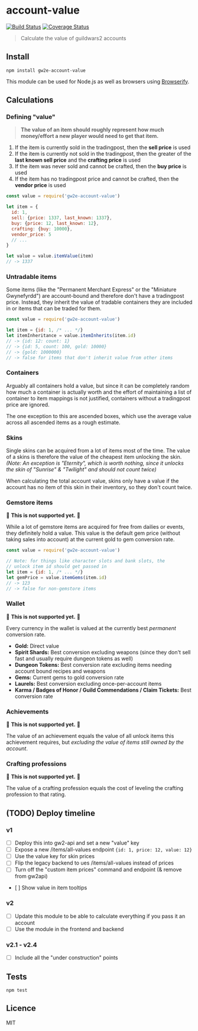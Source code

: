 # account-value

[![Build Status](https://img.shields.io/travis/gw2efficiency/account-value.svg?style=flat-square)](https://travis-ci.org/gw2efficiency/account-value)
[![Coverage Status](https://img.shields.io/codecov/c/github/gw2efficiency/account-value/master.svg?style=flat-square)](https://codecov.io/github/gw2efficiency/account-value)

> Calculate the value of guildwars2 accounts

## Install

```
npm install gw2e-account-value
```

This module can be used for Node.js as well as browsers using [Browserify](https://github.com/substack/browserify-handbook#how-node_modules-works).

## Calculations

### Defining "value"

> **The value of an item should roughly represent how much money/effort a new player would need to get that item.**

1. If the item is currently sold in the tradingpost, then the **sell price** is used
2. If the item is currently not sold in the tradingpost, then the greater of the **last known sell price** and the **crafting price** is used
3. If the item was never sold and cannot be crafted, then the **buy price** is used
4. If the item has no tradingpost price and cannot be crafted, then the **vendor price** is used

```js
const value = require('gw2e-account-value')

let item = {
  id: 1, 
  sell: {price: 1337, last_known: 1337}, 
  buy: {price: 12, last_known: 12}, 
  crafting: {buy: 10000}, 
  vendor_price: 5
  // ...
}

let value = value.itemValue(item)
// -> 1337
```

### Untradable items

Some items (like the "Permanent Merchant Express" or the "Miniature Gwynefyrdd") are account-bound and therefore don't have a tradingpost price. Instead, they inherit the value of tradable containers they are included in or items that can be traded for them.

```js
const value = require('gw2e-account-value')

let item = {id: 1, /* ... */}
let itemInheritance = value.itemInherits(item.id)
// -> {id: 12: count: 1}
// -> {id: 5, count: 100, gold: 10000}
// -> {gold: 1000000}
// -> false for items that don't inherit value from other items
```

### Containers

Arguably all containers hold a value, but since it can be completely random how much a container is actually worth and the effort of maintaining a list of container to item mappings is not justified, containers without a tradingpost price are ignored.

The one exception to this are ascended boxes, which use the average value across all ascended items as a rough estimate.

### Skins

Single skins can be acquired from a lot of items most of the time. The value of a skins is therefore the value of the cheapest item unlocking the skin. *(Note: An exception is "Eternity", which is worth nothing, since it unlocks the skin of "Sunrise" & "Twilight" and should not count twice)*

When calculating the total account value, skins only have a value if the account has no item of this skin in their inventory, so they don't count twice.

### Gemstore items

:construction: **This is not supported yet.** :construction:

While a lot of gemstore items are acquired for free from dailies or events, they definitely hold a value. This value is the default gem price (without taking sales into account) at the current gold to gem conversion rate.

```js
const value = require('gw2e-account-value')

// Note: for things like character slots and bank slots, the
// unlock item id should get passed in
let item = {id: 1, /* ... */}
let gemPrice = value.itemGems(item.id)
// -> 123
// -> false for non-gemstore items
```

### Wallet

:construction: **This is not supported yet.** :construction:

Every currency in the wallet is valued at the currently best *permanent* conversion rate.

- **Gold:** Direct value
- **Spirit Shards:** Best conversion excluding weapons (since they don't sell fast and usually require dungeon tokens as well)
- **Dungeon Tokens:** Best conversion rate excluding items needing account bound recipes and weapons
- **Gems:** Current gems to gold conversion rate
- **Laurels:** Best conversion excluding once-per-account items
- **Karma / Badges of Honor / Guild Commendations / Claim Tickets:** Best conversion rate

### Achievements

:construction: **This is not supported yet.** :construction:

The value of an achievement equals the value of all unlock items this achievement requires, but *excluding the value of items still owned by the account*.

### Crafting professions

:construction: **This is not supported yet.** :construction:

The value of a crafting profession equals the cost of leveling the crafting profession to that rating.

## (TODO) Deploy timeline

### v1

- [ ] Deploy this into gw2-api and set a new "value" key
- [ ] Expose a new /items/all-values endpoint `{id: 1, price: 12, value: 12}`
- [ ] Use the value key for skin prices
- [ ] Flip the legacy backend to ues /items/all-values instead of prices
- [ ] Turn off the "custom item prices" command and endpoint (& remove from gw2api)
- [ ] Show value in item tooltips

### v2

- [ ] Update this module to be able to calculate everything if you pass it an account
- [ ] Use the module in the frontend and backend

### v2.1 - v2.4

- [ ] Include all the "under construction" points

## Tests

```
npm test
```

## Licence

MIT
